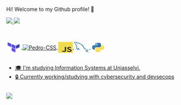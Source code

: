 Hi! Welcome to my Github profile! 👋

<div>
  <a href="https://github.com/PedroSouza2001">
  <img height="150em" src="https://github-readme-stats.vercel.app/api?username=PedrooSouzaa&show_icons=true&theme=white&include_all_commits=true&count_private=true"/>    
  <img height="150em" src="https://github-readme-stats.vercel.app/api/top-langs/?username=PedrooSouzaa&layout=compact"/>
   
  
##  
</div>

<div style="display: inline_block"><br>
<img align="center" alt="Pedro-CSS" height="30" width="40" src="https://raw.githubusercontent.com/devicons/devicon/master/icons/terraform/terraform-original.svg">
<img align="center" alt="Pedro-CSS" height="30" width="40" src="https://user-images.githubusercontent.com/25181517/183896132-54262f2e-6d98-41e3-8888-e40ab5a17326.png">
<img align="center" alt="Pedro-CSS" height="30" width="40" src="https://raw.githubusercontent.com/devicons/devicon/master/icons/javascript/javascript-original.svg">
<img align="center" alt="Pedro-CSS" height="30" width="40" src="https://raw.githubusercontent.com/devicons/devicon/master/icons/mysql/mysql-original.svg">
<img align="center" alt="Pedro-CSS" height="30" width="40" src="https://raw.githubusercontent.com/devicons/devicon/master/icons/python/python-original.svg">




  
  
</div>

## 

- 🎓 I'm studying Information Systems at Uniasselvi.
- 🔒 Currently working/studying with cybersecurity and devsecops

  
##
<a href="https://www.linkedin.com/in/pedro-miguel-de-souza-a0185719a/" target="_blank"><img src="https://img.shields.io/badge/-LinkedIn-%230077B5?style=for-the-badge&logo=linkedin&logoColor=white" target="_blank"></a> 
  

 

